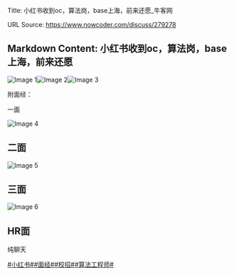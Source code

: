 Title: 小红书收到oc，算法岗，base上海，前来还愿_牛客网

URL Source: https://www.nowcoder.com/discuss/279278

Markdown Content:
小红书收到oc，算法岗，base上海，前来还愿
-----------------------

![Image 1](https://uploadfiles.nowcoder.com/images/20191018/63_1571399128996_A969AAAB995E4AADDBFE5FC3781FA63B)![Image 2](https://uploadfiles.nowcoder.com/images/20191018/63_1571399128996_A969AAAB995E4AADDBFE5FC3781FA63B)![Image 3](https://uploadfiles.nowcoder.com/images/20191018/63_1571399128996_A969AAAB995E4AADDBFE5FC3781FA63B)

附面经：

一面

![Image 4](https://uploadfiles.nowcoder.com/images/20190924/334819247_1569312939150_4548F62FD6151BB9308852349E7C99F1)

二面
--

![Image 5](https://uploadfiles.nowcoder.com/images/20190924/334819247_1569313020739_9C8507B94DCBCDE2F0E666FA9650477A)

三面
--

![Image 6](https://uploadfiles.nowcoder.com/images/20190924/334819247_1569313075874_EA6FE0184104ED716A7251084198F075)

HR面
---

纯聊天

[#小红书#](https://www.nowcoder.com/enterprise/715/discussion)[#面经#](https://www.nowcoder.com/creation/subject/928d551be73f40db82c0ed83286c8783)[#校招#](https://www.nowcoder.com/creation/subject/d09b966a380b45ddaba9dc5a6bd5ee19)[#算法工程师#](https://www.nowcoder.com/creation/subject/146d543971d045ba84b4b8a4dd573fff)
